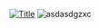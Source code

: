 [![](https://github-production-user-asset-6210df.s3.amazonaws.com/145186620/271967036-91769069-f55b-4586-9dc9-95bddb09aa8d.jpg?raw=true "Title")](https://github.com/innng/innng/blob/master/README.md?plain=1)
![asdasdgzxc](https://github.com/Laucnher/Yerasd/assets/145186620/f3468d10-f940-4796-8da0-4d45d160b06f)
